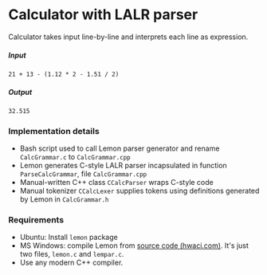 # Calculator with LALR parser

Calculator takes input line-by-line and interprets each line as expression.

##### Input
```
21 + 13 - (1.12 * 2 - 1.51 / 2)
```

##### Output
```
32.515
```

### Implementation details

- Bash script used to call Lemon parser generator and rename `CalcGrammar.c` to `CalcGrammar.cpp`
- Lemon generates C-style LALR parser incapsulated in function `ParseCalcGrammar`, file `CalcGrammar.cpp`
- Manual-written C++ class `CCalcParser` wraps C-style code
- Manual tokenizer `CCalcLexer` supplies tokens using definitions generated by Lemon in `CalcGrammar.h`

### Requirements

- Ubuntu: Install `lemon` package
- MS Windows: compile Lemon from [source code (hwaci.com)](http://www.hwaci.com/sw/lemon/). It's just two files, `lemon.c` and `lempar.c`.
- Use any modern C++ compiler.
